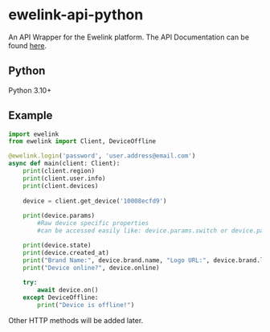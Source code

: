 # ewelink-api-python
An API Wrapper for the Ewelink platform.
The API Documentation can be found [here](https://coolkit-technologies.github.io/eWeLink-API/#/en).

## Python
Python 3.10+

## Example
```py
import ewelink
from ewelink import Client, DeviceOffline

@ewelink.login('password', 'user.address@email.com')
async def main(client: Client):
    print(client.region)
    print(client.user.info)
    print(client.devices)
    
    device = client.get_device('10008ecfd9')
    
    print(device.params) 
        #Raw device specific properties 
        #can be accessed easily like: device.params.switch or device.params['startup'] (a subclass of dict)

    print(device.state)
    print(device.created_at)
    print("Brand Name:", device.brand.name, "Logo URL:", device.brand.logo.url)
    print("Device online?", device.online)
    
    try:
        await device.on()
    except DeviceOffline:
        print("Device is offline!")
```

Other HTTP methods will be added later.
